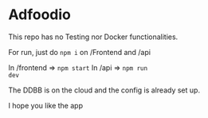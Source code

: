 # Adfoodio

This repo has no Testing nor Docker functionalities. 

For run, just do <code>npm i</code> on /Frontend and /api

In /frontend => <code>npm start</code>
In /api => <code>npm run dev</code>


The DDBB is on the cloud and the config is already set up. 


I hope you like the app
